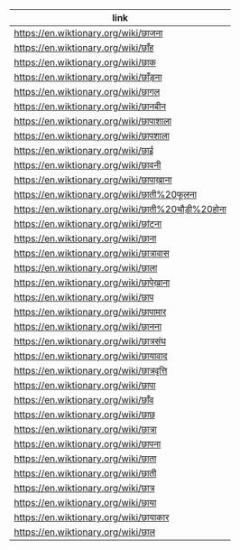 |link|
|----|
|https://en.wiktionary.org/wiki/छाजना|
|https://en.wiktionary.org/wiki/छाँह|
|https://en.wiktionary.org/wiki/छाक|
|https://en.wiktionary.org/wiki/छाँड़ना|
|https://en.wiktionary.org/wiki/छागल|
|https://en.wiktionary.org/wiki/छानबीन|
|https://en.wiktionary.org/wiki/छापाशाला|
|https://en.wiktionary.org/wiki/छापशाला|
|https://en.wiktionary.org/wiki/छाई|
|https://en.wiktionary.org/wiki/छावनी|
|https://en.wiktionary.org/wiki/छापाख़ाना|
|https://en.wiktionary.org/wiki/छाती%20फूलना|
|https://en.wiktionary.org/wiki/छाती%20चौड़ी%20होना|
|https://en.wiktionary.org/wiki/छांटना|
|https://en.wiktionary.org/wiki/छाना|
|https://en.wiktionary.org/wiki/छात्रावास|
|https://en.wiktionary.org/wiki/छाला|
|https://en.wiktionary.org/wiki/छापेख़ाना|
|https://en.wiktionary.org/wiki/छाप|
|https://en.wiktionary.org/wiki/छापामार|
|https://en.wiktionary.org/wiki/छानना|
|https://en.wiktionary.org/wiki/छात्रसंघ|
|https://en.wiktionary.org/wiki/छायावाद|
|https://en.wiktionary.org/wiki/छात्रवृत्ति|
|https://en.wiktionary.org/wiki/छापा|
|https://en.wiktionary.org/wiki/छाँव|
|https://en.wiktionary.org/wiki/छाछ|
|https://en.wiktionary.org/wiki/छात्रा|
|https://en.wiktionary.org/wiki/छापना|
|https://en.wiktionary.org/wiki/छाता|
|https://en.wiktionary.org/wiki/छाती|
|https://en.wiktionary.org/wiki/छात्र|
|https://en.wiktionary.org/wiki/छाया|
|https://en.wiktionary.org/wiki/छायाकार|
|https://en.wiktionary.org/wiki/छाल|
